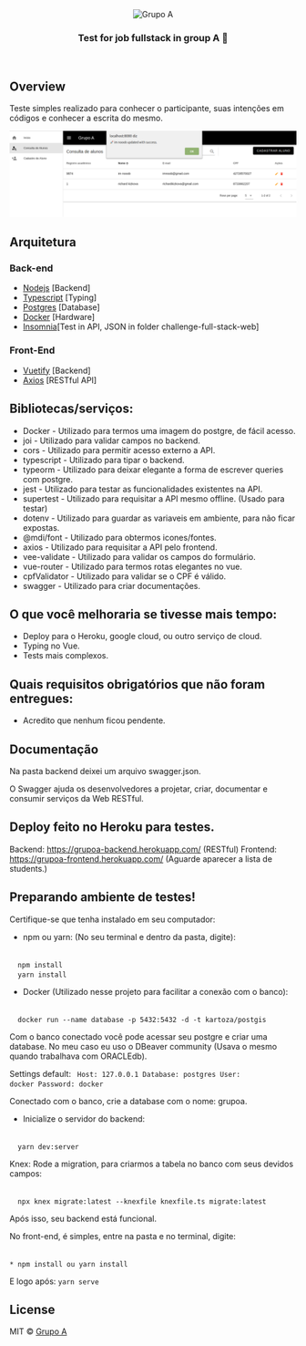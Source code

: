 <p align="center" style="margin: 0 auto;">
  <img src="https://camo.githubusercontent.com/fb04c484571e04d25aecd8b49044d927be0d9493/68747470733a2f2f7777772e677275706f612e636f6d2e62722f68732d66732f68756266732f6c6f676f2d677275706f612e706e673f77696474683d333030266e616d653d6c6f676f2d677275706f612e706e67" height="auto" width="100" alt="Grupo A" />
</p>

<h3 align="center">
  Test for job fullstack in group A 🚀
</h3>
<br>


## Overview

Teste simples realizado para conhecer o participante, suas intenções em códigos e conhecer a escrita do mesmo.

<img src="https://raw.githubusercontent.com/marcelojean10/challenge-full-stack-web/master/mockups/students.png" alt="Overview project" style="max-width:100%;" />

## Arquitetura

### Back-end
* [Nodejs](https://github.com/nodejs) [Backend]
* [Typescript](https://github.com/Microsoft/TypeScript) [Typing]
* [Postgres](https://github.com/postgres/postgres) [Database]
* [Docker](https://github.com/docker) [Hardware]
* [Insomnia](https://insomnia.rest/)[Test in API, JSON in folder challenge-full-stack-web]

### Front-End
* [Vuetify](https://github.com/nodejs) [Backend]
* [Axios](https://github.com/axios/axios) [RESTful API]


## Bibliotecas/serviços:
* Docker - Utilizado para termos uma imagem do postgre, de fácil acesso.
* joi - Utilizado para validar campos no backend.
* cors - Utilizado para permitir acesso externo a API.
* typescript - Utilizado para tipar o backend.
* typeorm - Utilizado para deixar elegante a forma de escrever queries com postgre.
* jest - Utilizado para testar as funcionalidades existentes na API.
* supertest - Utilizado para requisitar a API mesmo offline. (Usado para testar)
* dotenv - Utilizado para guardar as variaveis em ambiente, para não ficar expostas.
* @mdi/font - Utilizado para obtermos icones/fontes.
* axios - Utilizado para requisitar a API pelo frontend.
* vee-validate - Utilizado para validar os campos do formulário.
* vue-router - Utilizado para termos rotas elegantes no vue.
* cpfValidator - Utilizado para validar se o CPF é válido.
* swagger - Utilizado para criar documentações.

## O que você melhoraria se tivesse mais tempo:
- Deploy para o Heroku, google cloud, ou outro serviço de cloud.
- Typing no Vue.
- Tests mais complexos.

## Quais requisitos obrigatórios que não foram entregues:
- Acredito que nenhum ficou pendente.


## Documentação
Na pasta backend deixei um arquivo swagger.json. 

O Swagger ajuda os desenvolvedores a projetar, criar, documentar e consumir serviços da Web RESTful.

## Deploy feito no Heroku para testes.
Backend: https://grupoa-backend.herokuapp.com/ (RESTful)
Frontend: https://grupoa-frontend.herokuapp.com/ (Aguarde aparecer a lista de students.)

## Preparando ambiente de testes!
Certifique-se que tenha instalado em seu computador:
* npm ou yarn: (No seu terminal e dentro da pasta, digite):
<code>
  npm install
  yarn install
</code>

* Docker (Utilizado nesse projeto para facilitar a conexão com o banco):

<code>
  docker run --name database -p 5432:5432 -d -t kartoza/postgis
</code>

Com o banco conectado você pode acessar seu postgre e criar uma database.
No meu caso eu uso o DBeaver community (Usava o mesmo quando trabalhava com ORACLEdb).

Settings default:
<code>
  Host: 127.0.0.1
  Database: postgres
  User: docker
  Password: docker
</code>

Conectado com o banco, crie a database com o nome: grupoa.

* Inicialize o servidor do backend:
<code>
  yarn dev:server
</code>

Knex: Rode a migration, para criarmos a tabela no banco com seus devidos campos:

<code>
  npx knex migrate:latest --knexfile knexfile.ts migrate:latest
</code>

Após isso, seu backend está funcional.

No front-end, é simples, entre na pasta e no terminal, digite:

<code>
* npm install ou yarn install
</code>

E logo após:
<code>yarn serve</code>

## License

MIT © [Grupo A](https://www.grupoa.com.br/)

